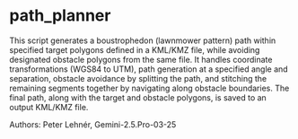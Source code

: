 # path_planner
This script generates a boustrophedon (lawnmower pattern) path within specified 
target polygons defined in a KML/KMZ file, while avoiding designated obstacle 
polygons from the same file. It handles coordinate transformations (WGS84 to UTM), 
path generation at a specified angle and separation, obstacle avoidance by 
splitting the path, and stitching the remaining segments together by navigating 
along obstacle boundaries. The final path, along with the target and obstacle 
polygons, is saved to an output KML/KMZ file.

Authors: Peter Lehnér, Gemini-2.5.Pro-03-25
